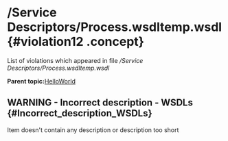 # /Service Descriptors/Process.wsdltemp.wsdl {#violation12 .concept}

List of violations which appeared in file */Service Descriptors/Process.wsdltemp.wsdl*

**Parent topic:**[HelloWorld](../../../qa/projects/HelloWorld.md)

## WARNING - Incorrect description - WSDLs {#Incorrect_description_WSDLs}

Item doesn't contain any description or description too short

